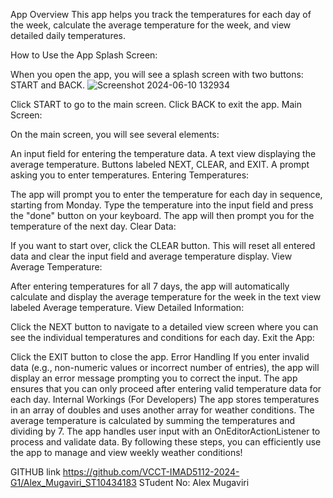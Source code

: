 App Overview
This app helps you track the temperatures for each day of the week, calculate the average temperature for the week, and view detailed daily temperatures.

How to Use the App
Splash Screen:

When you open the app, you will see a splash screen with two buttons: START and BACK.
![Screenshot 2024-06-10 132934](https://github.com/VCCT-IMAD5112-2024-G1/Alex_Mugaviri_ST10434183/assets/164025780/83c4d63f-22d2-4d29-a928-6cfa75823dc9)

Click START to go to the main screen.
Click BACK to exit the app.
Main Screen:

On the main screen, you will see several elements:

An input field for entering the temperature data.
A text view displaying the average temperature.
Buttons labeled NEXT, CLEAR, and EXIT.
A prompt asking you to enter temperatures.
Entering Temperatures:

The app will prompt you to enter the temperature for each day in sequence, starting from Monday.
Type the temperature into the input field and press the "done" button on your keyboard.
The app will then prompt you for the temperature of the next day.
Clear Data:

If you want to start over, click the CLEAR button. This will reset all entered data and clear the input field and average temperature display.
View Average Temperature:

After entering temperatures for all 7 days, the app will automatically calculate and display the average temperature for the week in the text view labeled Average temperature.
View Detailed Information:

Click the NEXT button to navigate to a detailed view screen where you can see the individual temperatures and conditions for each day.
Exit the App:

Click the EXIT button to close the app.
Error Handling
If you enter invalid data (e.g., non-numeric values or incorrect number of entries), the app will display an error message prompting you to correct the input.
The app ensures that you can only proceed after entering valid temperature data for each day.
Internal Workings (For Developers)
The app stores temperatures in an array of doubles and uses another array for weather conditions.
The average temperature is calculated by summing the temperatures and dividing by 7.
The app handles user input with an OnEditorActionListener to process and validate data.
By following these steps, you can efficiently use the app to manage and view weekly weather conditions!

GITHUB link https://github.com/VCCT-IMAD5112-2024-G1/Alex_Mugaviri_ST10434183 
STudent No: Alex Mugaviri

